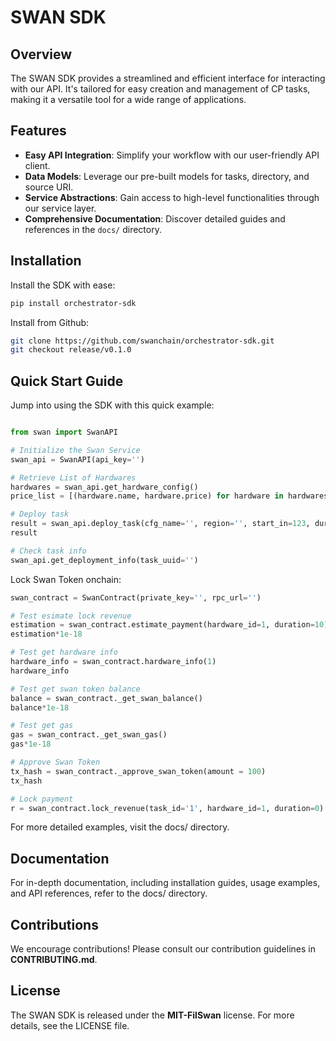 # SWAN SDK

## Overview

The SWAN SDK provides a streamlined and efficient interface for interacting with our API. It's tailored for easy creation and management of CP tasks, making it a versatile tool for a wide range of applications.

## Features

- **Easy API Integration**: Simplify your workflow with our user-friendly API client.
- **Data Models**: Leverage our pre-built models for tasks, directory, and source URI.
- **Service Abstractions**: Gain access to high-level functionalities through our service layer.
- **Comprehensive Documentation**: Discover detailed guides and references in the `docs/` directory.

## Installation

Install the SDK with ease:

```bash
pip install orchestrator-sdk
```

Install from Github:

```bash
git clone https://github.com/swanchain/orchestrator-sdk.git
git checkout release/v0.1.0
```

## Quick Start Guide
Jump into using the SDK with this quick example:

```python

from swan import SwanAPI

# Initialize the Swan Service
swan_api = SwanAPI(api_key='')

# Retrieve List of Hardwares
hardwares = swan_api.get_hardware_config()
price_list = [(hardware.name, hardware.price) for hardware in hardwares]

# Deploy task
result = swan_api.deploy_task(cfg_name='', region='', start_in=123, duration=123, job_source_uri='', paid=123)
result

# Check task info
swan_api.get_deployment_info(task_uuid='')
```
Lock Swan Token onchain:

```python
swan_contract = SwanContract(private_key='', rpc_url='')

# Test esimate lock revenue
estimation = swan_contract.estimate_payment(hardware_id=1, duration=10)
estimation*1e-18

# Test get hardware info
hardware_info = swan_contract.hardware_info(1)
hardware_info

# Test get swan token balance
balance = swan_contract._get_swan_balance()
balance*1e-18

# Test get gas
gas = swan_contract._get_swan_gas()
gas*1e-18

# Approve Swan Token
tx_hash = swan_contract._approve_swan_token(amount = 100)
tx_hash

# Lock payment
r = swan_contract.lock_revenue(task_id='1', hardware_id=1, duration=0)
```

For more detailed examples, visit the docs/ directory.

## Documentation
For in-depth documentation, including installation guides, usage examples, and API references, refer to the docs/ directory.

## Contributions
We encourage contributions! Please consult our contribution guidelines in **CONTRIBUTING.md**.

## License
The SWAN SDK is released under the **MIT-FilSwan** license. For more details, see the LICENSE file.
